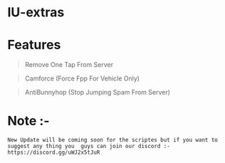 # IU-extras
 
# Features

> Remove One Tap From Server

> Camforce (Force Fpp For Vehicle Only) 

> AntiBunnyhop (Stop Jumping Spam From Server)

# Note :-

```New Update will be coming soon for the scriptes but if you want to suggest any thing you  guys can join our discord :-https://discord.gg/uWJ2x5tJuR    ```
